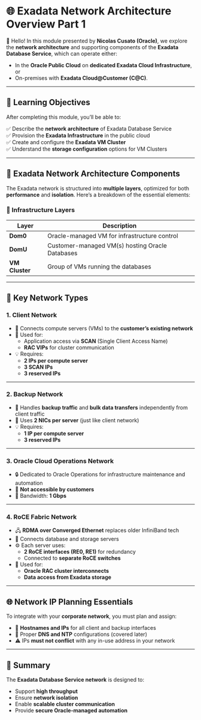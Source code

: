 # 🌐 Exadata Network Architecture Overview Part 1

👋 Hello! In this module presented by **Nicolas Cusato (Oracle)**, we explore the **network architecture** and supporting components of the **Exadata Database Service**, which can operate either:

- In the **Oracle Public Cloud** on **dedicated Exadata Cloud Infrastructure**, or  
- On-premises with **Exadata Cloud@Customer (C@C)**.

---

## 🎯 Learning Objectives

After completing this module, you’ll be able to:

✅ Describe the **network architecture** of Exadata Database Service  
✅ Provision the **Exadata Infrastructure** in the public cloud  
✅ Create and configure the **Exadata VM Cluster**  
✅ Understand the **storage configuration** options for VM Clusters

---

## 🧭 Exadata Network Architecture Components

The Exadata network is structured into **multiple layers**, optimized for both **performance** and **isolation**. Here’s a breakdown of the essential elements:

### 🧱 Infrastructure Layers

| Layer                         | Description                                                                 |
|------------------------------|-----------------------------------------------------------------------------|
| **Dom0**                     | Oracle-managed VM for infrastructure control                               |
| **DomU**                     | Customer-managed VM(s) hosting Oracle Databases                            |
| **VM Cluster**               | Group of VMs running the databases                                         |

---

## 📡 Key Network Types

### 1. **Client Network**
- 🔗 Connects compute servers (VMs) to the **customer’s existing network**
- 🧭 Used for:
  - Application access via **SCAN** (Single Client Access Name)
  - **RAC VIPs** for cluster communication
- 💡 Requires:
  - **2 IPs per compute server**
  - **3 SCAN IPs**
  - **3 reserved IPs**

---

### 2. **Backup Network**
- 💾 Handles **backup traffic** and **bulk data transfers** independently from client traffic
- 🧬 Uses **2 NICs per server** (just like client network)
- 💡 Requires:
  - **1 IP per compute server**
  - **3 reserved IPs**

---

### 3. **Oracle Cloud Operations Network**
- 🔒 Dedicated to Oracle Operations for infrastructure maintenance and automation
- 📛 **Not accessible by customers**
- 📡 Bandwidth: **1 Gbps**

---

### 4. **RoCE Fabric Network**
- 🖧 **RDMA over Converged Ethernet** replaces older InfiniBand tech
- 🔄 Connects database and storage servers
- ⚙️ Each server uses:
  - **2 RoCE interfaces (RE0, RE1)** for redundancy
  - Connected to **separate RoCE switches**
- 🔧 Used for:
  - **Oracle RAC cluster interconnects**
  - **Data access from Exadata storage**

---

## 🌐 Network IP Planning Essentials

To integrate with your **corporate network**, you must plan and assign:

- 🔢 **Hostnames and IPs** for all client and backup interfaces
- 🧠 Proper **DNS and NTP** configurations (covered later)
- ⚠️ IPs **must not conflict** with any in-use address in your network

---

## 📝 Summary

The **Exadata Database Service network** is designed to:

- Support **high throughput**
- Ensure **network isolation**
- Enable **scalable cluster communication**
- Provide **secure Oracle-managed automation**

